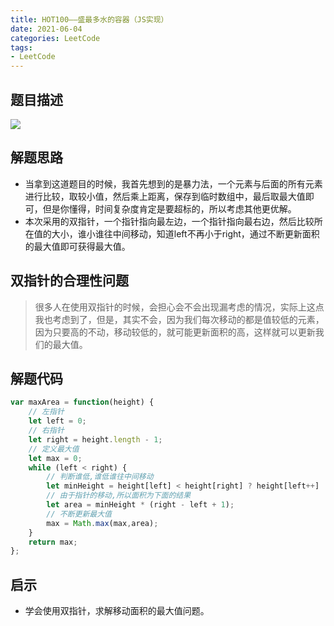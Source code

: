 ```yaml
---
title: HOT100——盛最多水的容器（JS实现）
date: 2021-06-04
categories: LeetCode
tags: 
- LeetCode
---
```

## 题目描述
![](https://img-blog.csdnimg.cn/img_convert/92b4e407b526331081c90197b854e7fb.png)

## 解题思路
* 当拿到这道题目的时候，我首先想到的是暴力法，一个元素与后面的所有元素进行比较，取较小值，然后乘上距离，保存到临时数组中，最后取最大值即可，但是你懂得，时间复杂度肯定是要超标的，所以考虑其他更优解。
* 本次采用的双指针，一个指针指向最左边，一个指针指向最右边，然后比较所在值的大小，谁小谁往中间移动，知道left不再小于right，通过不断更新面积的最大值即可获得最大值。

## 双指针的合理性问题
>很多人在使用双指针的时候，会担心会不会出现漏考虑的情况，实际上这点我也考虑到了，但是，其实不会，因为我们每次移动的都是值较低的元素，因为只要高的不动，移动较低的，就可能更新面积的高，这样就可以更新我们的最大值。

## 解题代码
```js
var maxArea = function(height) {
    // 左指针
    let left = 0;
    // 右指针
    let right = height.length - 1;
    // 定义最大值
    let max = 0;
    while (left < right) {
        // 判断谁低,谁低谁往中间移动
        let minHeight = height[left] < height[right] ? height[left++] : height[right--];
        // 由于指针的移动,所以面积为下面的结果
        let area = minHeight * (right - left + 1);
        // 不断更新最大值
        max = Math.max(max,area);
    }
    return max;
};
```
## 启示
* 学会使用双指针，求解移动面积的最大值问题。
